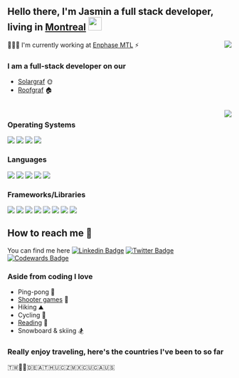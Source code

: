 ## Hello there, I'm Jasmin a full stack developer, living in [Montreal](https://www.google.ca/maps?q=,+Montreal,+QC,+,+ca) <img src="https://raw.githubusercontent.com/MartinHeinz/MartinHeinz/master/wave.gif" width="30px">

<img align="right" src="https://github-readme-stats-sigma-five.vercel.app/api?username=CutiePi&count_private=true&show_icons=true&hide_title=true&hide=stars,contribs&theme=dracula" />

👨🏼‍💻 I'm currently working at [Enphase MTL](https://enphase.com/) ⚡

### I am a full-stack developer on our 

- [Solargraf](https://www.solargraf.com/) 🌞
- [Roofgraf](https://www.roofgraf.com/) 🏠

<br>

<img align="right" src="https://github-readme-stats-sigma-five.vercel.app/api/top-langs/?username=CutiePi&hide=HTML,CSS&theme=dracula&langs_count=10" />

### Operating Systems
![](https://img.shields.io/badge/Ubuntu-informational?style=flat&logo=Ubuntu&logoColor=white&color=dd4814)
![](https://img.shields.io/badge/CentOS-informational?style=flat&logo=Centos&logoColor=white&color=6A6C6E)
![](https://img.shields.io/badge/Windows-informational?style=flat&logo=Windows&logoColor=white&color=0078d4)
![](https://img.shields.io/badge/MacOS-informational?style=flat&logo=Apple&logoColor=white&color=6A6C6E)

### Languages
![](https://img.shields.io/badge/TS-informational?style=flat&logo=TypeScript&logoColor=white&color=3178C6)
![](https://img.shields.io/badge/JS-informational?style=flat&logo=JavaScript&logoColor=white&color=f7df1e)
![](https://img.shields.io/badge/Java-informational?style=flat&logo=Java&logoColor=white&color=F89820)
![](https://img.shields.io/badge/Python-informational?style=flat&logo=Python&logoColor=white&color=4B8BBE)
![](https://img.shields.io/badge/C%23-informational?style=flat&logo=CSHARP&logoColor=white&color=9b4993)

### Frameworks/Libraries
[![](https://img.shields.io/badge/Node-informational?style=flat&logo=Node.JS&logoColor=white&color=3c873a)](https://github.com/nodejs/node)
[![](https://img.shields.io/badge/Express-informational?style=flat&logo=Express&logoColor=white&color=3c873a)](https://github.com/expressjs/express)
[![](https://img.shields.io/badge/React-informational?style=flat&logo=React&logoColor=white&color=61DBFB)](https://github.com/facebook/react)
[![](https://img.shields.io/badge/Redux-informational?style=flat&logo=Redux&logoColor=white&color=764abc)](https://github.com/reduxjs/redux)
[![](https://img.shields.io/badge/ReactQuery-informational?style=flat&logo=ReactQuery&logoColor=white&color=E11D48)](https://github.com/tannerlinsley/react-query)
[![](https://img.shields.io/badge/PaperJS-informational?style=flat&logo=PaperJS&logoColor=white&color=6A6C6E)](https://github.com/paperjs/paper.js)
[![](https://img.shields.io/badge/ThreeJS-informational?style=flat&logo=ThreeJS&logoColor=white&color=6A6C6E)](https://github.com/mrdoob/three.js/)
[![](https://img.shields.io/badge/Spring-informational?style=flat&logo=Spring&logoColor=white&color=3c873a)](https://github.com/spring-projects/spring-boot)

## How to reach me 🤙
You can find me here [![Linkedin Badge](https://img.shields.io/badge/LinkedIn-grey?style=flat-square&logo=Linkedin&logoColor=blue&link=https://www.linkedin.com/in/jasmin-lapointe-26a061139/)](https://www.linkedin.com/in/jasmin-lapointe-26a061139/) [![Twitter Badge](https://img.shields.io/badge/Twitter-grey?style=flat-square&logo=Twitter&logoColor=Blue&link=https://twitter.com/qCutiePi)](https://twitter.com/qCutiePi) [![Codewards Badge](https://img.shields.io/badge/Codewars-red?style=flat-square&logo=Codewars&logoColor=Blue&link=https://www.codewars.com/users/CutiePi)](https://www.codewars.com/users/CutiePi)
 
### Aside from coding I love
- Ping-pong 🏓
- [Shooter games](https://cod.tracker.gg/modern-warfare/profile/atvi/cutiepi%237173239/mp) 🔫
- Hiking ⛰
- Cycling 🚴
- [Reading](https://www.goodreads.com/user/show/118355627-jasmin-lapointe) 📖 
- Snowboard & skiing 🏂


### Really enjoy traveling, here's the countries I've been to so far

🇹🇼🏴󠁧󠁢󠁥󠁮󠁧󠁿🏴󠁧󠁢󠁳󠁣󠁴󠁿🇩🇪🇦🇹🇭🇺🇨🇿🇲🇽🇨🇺🇨🇦🇺🇸


<!-- Links to your social media accounts -->

[1]: https://twitter.com/qCutiePi
[2]: https://www.linkedin.com/in/jasmin-lapointe-26a061139/

<!--**CutiePi/CutiePi** is a ✨ _special_ ✨ repository because its `README.md` (this file) appears on your GitHub profile.

Here are some ideas to get you started:

- 🔭 I’m currently working on ...
- 🌱 I’m currently learning ...
- 👯 I’m looking to collaborate on ...
- 🤔 I’m looking for help with ...
- 💬 Ask me about ...
- 📫 How to reach me: ...
- 😄 Pronouns: ...
- ⚡ Fun fact: ...
-->
